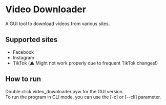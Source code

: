 # Video Downloader

A GUI tool to download videos from various sites.

## Supported sites

* Facebook
* Instagram
* TikTok (:warning: Might not work properly due to frequent TikTok changes!)

## How to run

Double click video_downloader.pyw for the GUI version.  
To run the program in CLI mode, you can use the [-c] or [--cli] parameter.